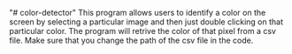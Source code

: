 "# color-detector" 
This program allows users to identify a color on the screen by selecting a particular image and then just double clicking on that particular color. The program will retrive the color of that pixel from a csv file. 
Make sure that you change the path of the csv file in the code.
